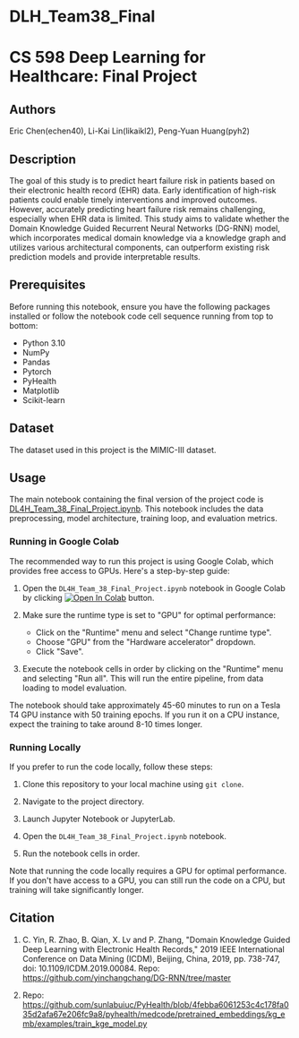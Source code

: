 # DLH_Team38_Final

# CS 598 Deep Learning for Healthcare: Final Project

## Authors
Eric Chen(echen40), Li-Kai Lin(likaikl2), Peng-Yuan Huang(pyh2)

## Description
The goal of this study is to predict heart failure risk in patients based on their electronic health record (EHR) data. Early identification of high-risk patients could enable timely interventions and improved outcomes. However, accurately predicting heart failure risk remains challenging, especially when EHR data is limited. This study aims to validate whether the Domain Knowledge Guided Recurrent Neural Networks (DG-RNN) model, which incorporates medical domain knowledge via a knowledge graph and utilizes various architectural components, can outperform existing risk prediction models and provide interpretable results.


## Prerequisites
Before running this notebook, ensure you have the following packages installed or follow the notebook code cell sequence running from top to bottom:
- Python 3.10
- NumPy
- Pandas
- Pytorch
- PyHealth
- Matplotlib
- Scikit-learn

## Dataset

The dataset used in this project is the MIMIC-III dataset.

## Usage
The main notebook containing the final version of the project code is [DL4H_Team_38_Final_Project.ipynb](https://github.com/likaikl2/DLH_Team38_Final/blob/main/DL4H_Team_38_Final_Project.ipynb). This notebook includes the data preprocessing, model architecture, training loop, and evaluation metrics.

### Running in Google Colab

The recommended way to run this project is using Google Colab, which provides free access to GPUs. Here's a step-by-step guide:

1. Open the `DL4H_Team_38_Final_Project.ipynb` notebook in Google Colab by clicking  <a target="_blank" href="https://colab.research.google.com/github/likaikl2/DLH_Team38_Final/blob/main/DL4H_Team_38_Final_Project.ipynb"><img src="https://colab.research.google.com/assets/colab-badge.svg" alt="Open In Colab"/></a>  button.

2. Make sure the runtime type is set to "GPU" for optimal performance:
   - Click on the "Runtime" menu and select "Change runtime type".
   - Choose "GPU" from the "Hardware accelerator" dropdown.
   - Click "Save".

3. Execute the notebook cells in order by clicking on the "Runtime" menu and selecting "Run all". This will run the entire pipeline, from data loading to model evaluation.

The notebook should take approximately 45-60 minutes to run on a Tesla T4 GPU instance with 50 training epochs. If you run it on a CPU instance, expect the training to take around 8-10 times longer.


### Running Locally
If you prefer to run the code locally, follow these steps:

1. Clone this repository to your local machine using `git clone`.

2. Navigate to the project directory.

3. Launch Jupyter Notebook or JupyterLab.

4. Open the `DL4H_Team_38_Final_Project.ipynb` notebook.

5. Run the notebook cells in order.

Note that running the code locally requires a GPU for optimal performance. If you don't have access to a GPU, you can still run the code on a CPU, but training will take significantly longer.

## Citation
1. C. Yin, R. Zhao, B. Qian, X. Lv and P. Zhang, "Domain Knowledge Guided Deep Learning with Electronic Health Records," 2019 IEEE International Conference on Data Mining (ICDM), Beijing, China, 2019, pp. 738-747, doi: 10.1109/ICDM.2019.00084. Repo: https://github.com/yinchangchang/DG-RNN/tree/master

2. Repo: https://github.com/sunlabuiuc/PyHealth/blob/4febba6061253c4c178fa035d2afa67e206fc9a8/pyhealth/medcode/pretrained_embeddings/kg_emb/examples/train_kge_model.py

